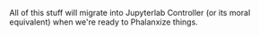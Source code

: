All of this stuff will migrate into Jupyterlab Controller (or its moral
equivalent) when we're ready to Phalanxize things.
